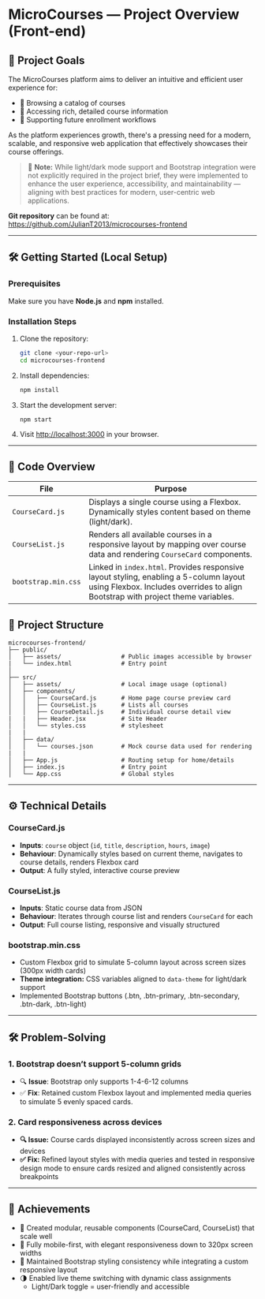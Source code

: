 # MicroCourses — Project Overview (Front-end)

## 🧭 Project Goals
The MicroCourses platform aims to deliver an intuitive and efficient user experience for:
- 🧭 Browsing a catalog of courses
- 📘 Accessing rich, detailed course information
- 🎯 Supporting future enrollment workflows

As the platform experiences growth, there's a pressing need for a modern, scalable, and responsive web application that effectively showcases their course offerings. 

> 📝 **Note:** While light/dark mode support and Bootstrap integration were not explicitly required in the project brief, they were implemented to enhance the user experience, accessibility, and maintainability — aligning with best practices for modern, user-centric web applications.

**Git repository** can be found at: https://github.com/JulianT2013/microcourses-frontend

---

## 🛠️ Getting Started (Local Setup)

### Prerequisites
Make sure you have **Node.js** and **npm** installed.

### Installation Steps

1. Clone the repository:
   ```bash
   git clone <your-repo-url>
   cd microcourses-frontend
   ```

2. Install dependencies:
   ```bash
   npm install
   ```

3. Start the development server:
   ```bash
   npm start
   ```

4. Visit [http://localhost:3000](http://localhost:3000) in your browser.

---

## 🧩 Code Overview

| File | Purpose |
|------|---------|
| `CourseCard.js` | Displays a single course using a Flexbox. Dynamically styles content based on theme (light/dark). |
| `CourseList.js` | Renders all available courses in a responsive layout by mapping over course data and rendering `CourseCard` components. |
| `bootstrap.min.css` | Linked in `index.html`. Provides responsive layout styling, enabling a 5-column layout using Flexbox. Includes overrides to align Bootstrap with project theme variables. |

## 📁 Project Structure

```
microcourses-frontend/
├── public/
│   ├── assets/                 # Public images accessible by browser
|   └── index.html              # Entry point 
│
├── src/
│   ├── assets/                 # Local image usage (optional)
│   ├── components/
│   │   ├── CourseCard.js       # Home page course preview card
│   │   ├── CourseList.js       # Lists all courses
│   │   ├── CourseDetail.js     # Individual course detail view
|   |   ├── Header.jsx          # Site Header 
│   │   └── styles.css          # stylesheet
|   |
│   ├── data/
│   │   └── courses.json        # Mock course data used for rendering
|   |
│   ├── App.js                  # Routing setup for home/details
│   ├── index.js                # Entry point
│   └── App.css                 # Global styles
```
---

## ⚙️ Technical Details

### CourseCard.js
- **Inputs**: `course` object (`id`, `title`, `description`, `hours`, `image`)
- **Behaviour**: Dynamically styles based on current theme, navigates to course details, renders Flexbox card
- **Output**: A fully styled, interactive course preview

### CourseList.js
- **Inputs**: Static course data from JSON
- **Behaviour**: Iterates through course list and renders `CourseCard` for each
- **Output**: Full course listing, responsive and visually structured

### bootstrap.min.css
- Custom Flexbox grid to simulate 5-column layout across screen sizes (300px width cards)
- **Theme integration:** CSS variables aligned to `data-theme` for light/dark support
- Implemented Bootstrap buttons (.btn, .btn-primary, .btn-secondary, .btn-dark, .btn-light)

---

## 🛠️ Problem-Solving

### 1. Bootstrap doesn’t support 5-column grids
- 🔍 **Issue**: Bootstrap only supports 1-4-6-12 columns
- ✅ **Fix**: Retained custom Flexbox layout and implemented media queries to simulate 5 evenly spaced cards.

### 2. Card responsiveness across devices
- **🔍 Issue:** Course cards displayed inconsistently across screen sizes and devices
- **✅ Fix:** Refined layout styles with media queries and tested in responsive design mode to ensure cards resized and aligned                consistently across breakpoints
---

## 🌟 Achievements

- 🧱 Created modular, reusable components (CourseCard, CourseList) that scale well
- 📱 Fully mobile-first, with elegant responsiveness down to 320px screen widths
- 🚀 Maintained Bootstrap styling consistency while integrating a custom responsive layout
- 🌗 Enabled live theme switching with dynamic class assignments 
  - Light/Dark toggle = user-friendly and accessible
